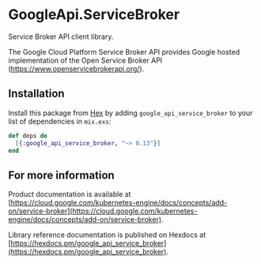# GoogleApi.ServiceBroker

Service Broker API client library.

The Google Cloud Platform Service Broker API provides Google hosted
implementation of the Open Service Broker API
(https://www.openservicebrokerapi.org/).


## Installation

Install this package from [Hex](https://hex.pm) by adding
`google_api_service_broker` to your list of dependencies in `mix.exs`:

```elixir
def deps do
  [{:google_api_service_broker, "~> 0.13"}]
end
```

## For more information

Product documentation is available at [https://cloud.google.com/kubernetes-engine/docs/concepts/add-on/service-broker](https://cloud.google.com/kubernetes-engine/docs/concepts/add-on/service-broker).

Library reference documentation is published on Hexdocs at
[https://hexdocs.pm/google_api_service_broker](https://hexdocs.pm/google_api_service_broker).
